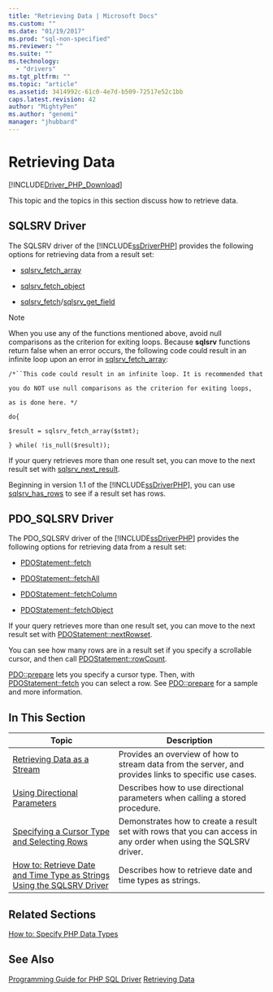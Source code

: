 ```yaml
---
title: "Retrieving Data | Microsoft Docs"
ms.custom: ""
ms.date: "01/19/2017"
ms.prod: "sql-non-specified"
ms.reviewer: ""
ms.suite: ""
ms.technology: 
  - "drivers"
ms.tgt_pltfrm: ""
ms.topic: "article"
ms.assetid: 3414992c-61c0-4e7d-b509-72517e52c1bb
caps.latest.revision: 42
author: "MightyPen"
ms.author: "genemi"
manager: "jhubbard"
---
```

# Retrieving Data
[!INCLUDE[Driver_PHP_Download](../../includes/driver_php_download.md)]

This topic and the topics in this section discuss how to retrieve data.  
  
## SQLSRV Driver  
The SQLSRV driver of the [!INCLUDE[ssDriverPHP](../../includes/ssdriverphp_md.md)] provides the following options for retrieving data from a result set:  
  
-   [sqlsrv_fetch_array](../../connect/php/sqlsrv-fetch-array.md)  
  
-   [sqlsrv_fetch_object](../../connect/php/sqlsrv-fetch-object.md)  
  
-   [sqlsrv_fetch](../../connect/php/sqlsrv-fetch.md)/[sqlsrv_get_field](../../connect/php/sqlsrv-get-field.md)  
  
> [!NOTE]  
> When you use any of the functions mentioned above, avoid null comparisons as the criterion for exiting loops. Because **sqlsrv** functions return false when an error occurs, the following code could result in an infinite loop upon an error in [sqlsrv_fetch_array](../../connect/php/sqlsrv-fetch-array.md):  
>   
> `/*``This code could result in an infinite loop. It is recommended that`  
>   
> `you do NOT use null comparisons as the criterion for exiting loops,`  
>   
> `as is done here. */`  
>   
> `do{`  
>   
> `$result = sqlsrv_fetch_array($stmt);`  
>   
> `} while( !is_null($result));`  
  
If your query retrieves more than one result set, you can move to the next result set with [sqlsrv_next_result](../../connect/php/sqlsrv-next-result.md).  
  
Beginning in version 1.1 of the [!INCLUDE[ssDriverPHP](../../includes/ssdriverphp_md.md)], you can use [sqlsrv_has_rows](../../connect/php/sqlsrv-has-rows.md) to see if a result set has rows.  
  
## PDO_SQLSRV Driver  
The PDO_SQLSRV driver of the [!INCLUDE[ssDriverPHP](../../includes/ssdriverphp_md.md)] provides the following options for retrieving data from a result set:  
  
-   [PDOStatement::fetch](../../connect/php/pdostatement-fetch.md)  
  
-   [PDOStatement::fetchAll](../../connect/php/pdostatement-fetchall.md)  
  
-   [PDOStatement::fetchColumn](../../connect/php/pdostatement-fetchcolumn.md)  
  
-   [PDOStatement::fetchObject](../../connect/php/pdostatement-fetchobject.md)  
  
If your query retrieves more than one result set, you can move to the next result set with [PDOStatement::nextRowset](../../connect/php/pdostatement-nextrowset.md).  
  
You can see how many rows are in a result set if you specify a scrollable cursor, and then call [PDOStatement::rowCount](../../connect/php/pdostatement-rowcount.md).  
  
[PDO::prepare](../../connect/php/pdo-prepare.md) lets you specify a cursor type. Then, with [PDOStatement::fetch](../../connect/php/pdostatement-fetch.md) you can select a row. See [PDO::prepare](../../connect/php/pdo-prepare.md) for a sample and more information.  
  
## In This Section  
  
|Topic|Description|  
|---------|---------------|  
|[Retrieving Data as a Stream](../../connect/php/retrieving-data-as-a-stream-using-the-sqlsrv-driver.md)|Provides an overview of how to stream data from the server, and provides links to specific use cases.|  
|[Using Directional Parameters](../../connect/php/using-directional-parameters.md)|Describes how to use directional parameters when calling a stored procedure.|  
|[Specifying a Cursor Type and Selecting Rows](../../connect/php/specifying-a-cursor-type-and-selecting-rows.md)|Demonstrates how to create a result set with rows that you can access in any order when using the SQLSRV driver.|  
|[How to: Retrieve Date and Time Type as Strings Using the SQLSRV Driver](../../connect/php/how-to-retrieve-date-and-time-type-as-strings-using-the-sqlsrv-driver.md)|Describes how to retrieve date and time types as strings.|  
  
## Related Sections  
[How to: Specify PHP Data Types](../../connect/php/how-to-specify-php-data-types.md)  
  
## See Also  
[Programming Guide for PHP SQL Driver](../../connect/php/programming-guide-for-php-sql-driver.md)
[Retrieving Data](../../connect/php/retrieving-data.md)  
  
